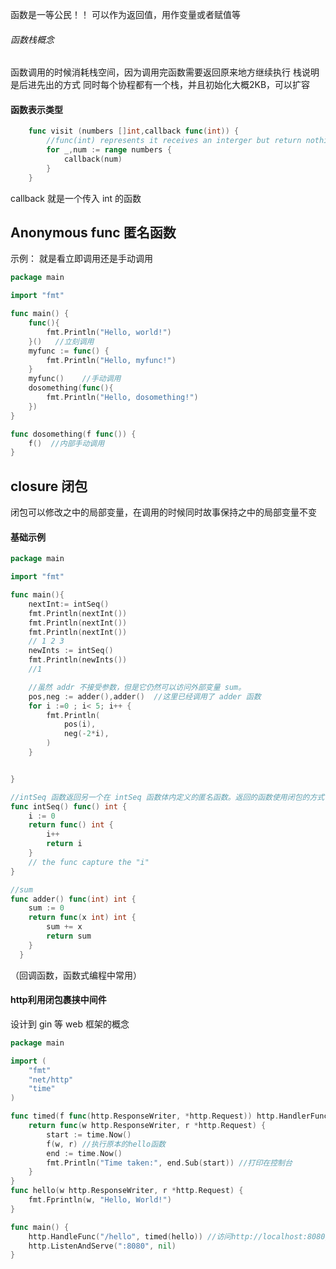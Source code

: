 函数是一等公民！！ 可以作为返回值，用作变量或者赋值等
###### 函数栈概念
函数调用的时候消耗栈空间，因为调用完函数需要返回原来地方继续执行   栈说明是后进先出的方式
同时每个协程都有一个栈，并且初始化大概2KB，可以扩容
#### 函数表示类型
``` GO
	func visit (numbers []int,callback func(int)) {
		//func(int) represents it receives an interger but return nothing
		for _,num := range numbers {
			callback(num)
		}
	}
```
callback 就是一个传入 int 的函数

## Anonymous func 匿名函数
示例： 就是看立即调用还是手动调用
``` Go
package main

import "fmt"

func main() {
    func(){
        fmt.Println("Hello, world!")
    }()   //立刻调用
    myfunc := func() {
        fmt.Println("Hello, myfunc!")
    }
    myfunc()    //手动调用
    dosomething(func(){
        fmt.Println("Hello, dosomething!")
    })
}

func dosomething(f func()) {
    f()  //内部手动调用
}


```

## closure 闭包
闭包可以修改之中的局部变量，在调用的时候同时故事保持之中的局部变量不变
#### 基础示例
``` GO
package main

import "fmt"

func main(){
    nextInt:= intSeq()
    fmt.Println(nextInt())
    fmt.Println(nextInt())
    fmt.Println(nextInt())
    // 1 2 3
    newInts := intSeq()
    fmt.Println(newInts())
    //1

    //虽然 addr 不接受参数，但是它仍然可以访问外部变量 sum。
    pos,neg := adder(),adder()  //这里已经调用了 adder 函数
	for i :=0 ; i< 5; i++ {
		fmt.Println(
			pos(i),
			neg(-2*i),
		)
	}


}

//intSeq 函数返回另一个在 intSeq 函数体内定义的匿名函数。返回的函数使用闭包的方式 隐藏 变量 i。
func intSeq() func() int {
    i := 0
    return func() int {
        i++
        return i
    }
    // the func capture the "i"
}

//sum 
func adder() func(int) int {
	sum := 0
	return func(x int) int {
		sum += x
		return sum
	}
  }
```
（回调函数，函数式编程中常用）

#### http利用闭包裹挟中间件
设计到 gin 等 web 框架的概念
``` GO
package main

import (
	"fmt"
	"net/http"
	"time"
)

func timed(f func(http.ResponseWriter, *http.Request)) http.HandlerFunc {
	return func(w http.ResponseWriter, r *http.Request) {
		start := time.Now()
		f(w, r) //执行原本的hello函数
		end := time.Now()
		fmt.Println("Time taken:", end.Sub(start)) //打印在控制台
	}
}
func hello(w http.ResponseWriter, r *http.Request) {
	fmt.Fprintln(w, "Hello, World!")
}

func main() {
	http.HandleFunc("/hello", timed(hello)) //访问http://localhost:8080/hello
	http.ListenAndServe(":8080", nil)
}

```